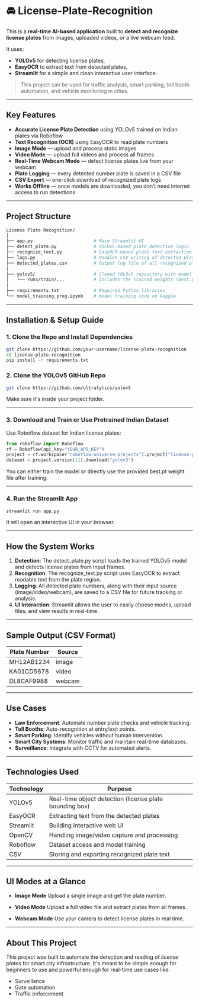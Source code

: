 # 🚘 License-Plate-Recognition

This is a **real-time AI-based application** built to **detect and recognize license plates** from images, uploaded videos, or a live webcam feed.

It uses:

* **YOLOv5** for detecting license plates,
* **EasyOCR** to extract text from detected plates,
* **Streamlit** for a simple and clean interactive user interface.

> This project can be used for traffic analysis, smart parking, toll booth automation, and vehicle monitoring in cities.

---

## Key Features

* **Accurate License Plate Detection** using YOLOv5 trained on Indian plates via Roboflow
* **Text Recognition (OCR)** using EasyOCR to read plate numbers
* **Image Mode** — upload and process static images
* **Video Mode** — upload full videos and process all frames
* **Real-Time Webcam Mode** — detect license plates live from your webcam
* **Plate Logging** — every detected number plate is saved in a CSV file
* **CSV Export** — one-click download of recognized plate logs
* **Works Offline** — once models are downloaded, you don’t need internet access to run detections

---

## Project Structure

```bash
License Plate Recognition/
│
├── app.py                       # Main Streamlit UI
├── detect_plate.py              # YOLOv5-based plate detection logic
├── recognize_text.py            # EasyOCR-based plate text extraction
├── logs.py                      # Handles CSV writing of detected plates
├── detected_plates.csv          # Output log file of all recognized plates
│
├── yolov5/                      # Cloned YOLOv5 repository with model files
│   └── runs/train/...           # Includes the trained weights (best.pt)
│
├── requirements.txt             # Required Python libraries
└── model_training_prog.ipynb    # model training code on kaggle
```

---

## Installation & Setup Guide

### 1. Clone the Repo and Install Dependencies

```bash
git clone https://github.com/your-username/license-plate-recognition
cd license-plate-recognition
pip install -r requirements.txt
```

### 2. Clone the YOLOv5 GitHub Repo

```bash
git clone https://github.com/ultralytics/yolov5
```

Make sure it's inside your project folder.

---

### 3. Download and Train or Use Pretrained Indian Dataset

Use Roboflow dataset for Indian license plates:

```python
from roboflow import Roboflow
rf = Roboflow(api_key="YOUR_API_KEY")
project = rf.workspace("roboflow-universe-projects").project("license-plate-recognition-rxg4e")
dataset = project.version(11).download("yolov5")
```

You can either train the model or directly use the provided best.pt weight file after training.

---

### 4. Run the Streamlit App

```bash
streamlit run app.py
```

It will open an interactive UI in your browser.

---

## How the System Works

1. **Detection**: The detect_plate.py script loads the trained YOLOv5 model and detects license plates from input frames.
2. **Recognition**: The recognize_text.py script uses EasyOCR to extract readable text from the plate region.
3. **Logging**: All detected plate numbers, along with their input source (image/video/webcam), are saved to a CSV file for future tracking or analysis.
4. **UI Interaction**: Streamlit allows the user to easily choose modes, upload files, and view results in real-time.

---

## Sample Output (CSV Format)

| Plate Number | Source |
| ------------ | ------ |
| MH12AB1234   | image  |
| KA01CD5678   | video  |
| DL8CAF9988   | webcam |

---

## Use Cases

* **Law Enforcement**: Automate number plate checks and vehicle tracking.
* **Toll Booths**: Auto-recognition at entry/exit points.
* **Smart Parking**: Identify vehicles without human intervention.
* **Smart City Systems**: Monitor traffic and maintain real-time databases.
* **Surveillance**: Integrate with CCTV for automated alerts.

---

## Technologies Used

| Technology   | Purpose                                                 |
| ------------ | ------------------------------------------------------- |
| YOLOv5       | Real-time object detection (license plate bounding box) |
| EasyOCR      | Extracting text from the detected plates                |
| Streamlit    | Building interactive web UI                             |
| OpenCV       | Handling image/video capture and processing             |
| Roboflow     | Dataset access and model training                       |
| CSV          | Storing and exporting recognized plate text             |

---

## UI Modes at a Glance

* **Image Mode**
  Upload a single image and get the plate number.

* **Video Mode**
  Upload a full video file and extract plates from all frames.

* **Webcam Mode**
  Use your camera to detect license plates in real time.

---

## About This Project

This project was built to automate the detection and reading of *license plates* for smart city infrastructure. It's meant to be simple enough for beginners to use and powerful enough for real-time use cases like:

* Surveillance
* Gate automation
* Traffic enforcement
